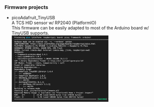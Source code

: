### Firmware projects

- picoAdafruit_TinyUSB <br>
  A TCS HID sensor w/ RP2040 (PlatformIO) <br>
  This firmware can be easily adapted to most of the Arduino board w/ TinyUSB supports. <br>
  <img src="pic/picoTinyUSB.png" width=320> <br>
